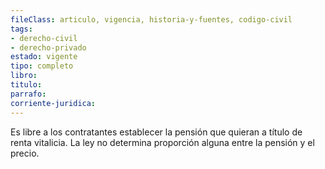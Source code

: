 ```yaml
---
fileClass: articulo, vigencia, historia-y-fuentes, codigo-civil
tags:
- derecho-civil
- derecho-privado
estado: vigente
tipo: completo
libro:
titulo:
parrafo:
corriente-juridica:
---
```

Es libre a los contratantes establecer la pensión que quieran a título de renta vitalicia. La ley no determina proporción alguna entre la pensión y el precio.